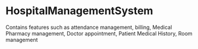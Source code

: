 # HospitalManagementSystem
Contains features such as attendance management, billing, Medical Pharmacy management, Doctor appointment, Patient Medical History, Room management
